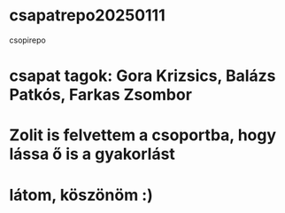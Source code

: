# csapatrepo20250111
csopirepo
# csapat tagok: Gora Krizsics, Balázs Patkós, Farkas Zsombor 
# Zolit is felvettem a csoportba, hogy lássa ő is a gyakorlást 
# látom, köszönöm :)
